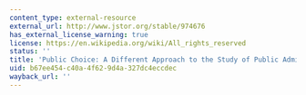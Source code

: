 ```yaml
---
content_type: external-resource
external_url: http://www.jstor.org/stable/974676
has_external_license_warning: true
license: https://en.wikipedia.org/wiki/All_rights_reserved
status: ''
title: 'Public Choice: A Different Approach to the Study of Public Administration'
uid: b67ee454-c40a-4f62-9d4a-327dc4eccdec
wayback_url: ''
---
```

